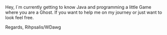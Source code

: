 Hey, I´m currently getting to know Java and programming a little Game where you are a Ghost.
If you want to help me on my journey or just want to look feel free.

Regards, Rihpsalis/WDawg
